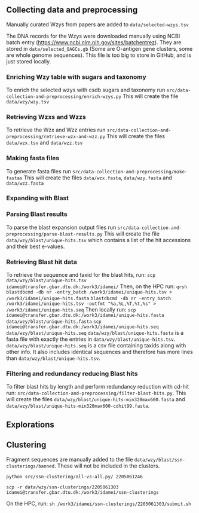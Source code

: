 # 

## Collecting data and preprocessing

Manually curated Wzys from papers are added to `data/selected-wzys.tsv`

The DNA records for the Wzys were downloaded manually using NCBI batch entry (https://www.ncbi.nlm.nih.gov/sites/batchentrez). They are stored in `data/selected_OAGCs.gb` (Some are O-antigen gene clusters, some are whole genome sequences). This file is too big to store in GitHub, and is just stored locally.

### Enriching Wzy table with sugars and taxonomy
To enrich the selected wzys with csdb sugars and taxonomy run `src/data-collection-and-preprocessing/enrich-wzys.py`
This will create the file `data/wzy/wzy.tsv`

### Retrieving Wzxs and Wzzs
To retrieve the Wzx and Wzz entries run `src/data-collection-and-preprocessing/retrieve-wzx-and-wzz.py`
This will create the files `data/wzx.tsv` and `data/wzz.tsv`

### Making fasta files
To generate fasta files run `src/data-collection-and-preprocessing/make-fastas`
This will create the files `data/wzx.fasta`, `data/wzy.fasta` and `data/wzz.fasta`

### Expanding with Blast


### Parsing Blast results
To parse the blast expansion output files run `src/data-collection-and-preprocessing/parse-blast-results.py`
This will create the file `data/wzy/blast/unique-hits.tsv` which contains a list of the hit accessions and their best e-values.

### Retrieving Blast hit data
To retrieve the sequence and taxid for the blast hits, run:
`scp data/wzy/blast/unique-hits.tsv idamei@transfer.gbar.dtu.dk:/work3/idamei/`
Then, on the HPC run:
`qrsh`
`blastdbcmd -db nr -entry_batch /work3/idamei/unique-hits.tsv > /work3/idamei/unique-hits.fasta`
`blastdbcmd -db nr -entry_batch /work3/idamei/unique-hits.tsv -outfmt "%a,%L,%T,%t,%s" > /work3/idamei/unique-hits.seq`
Then locally run:
`scp idamei@transfer.gbar.dtu.dk:/work3/idamei/unique-hits.fasta data/wzy/blast/unique-hits.fasta`
`scp idamei@transfer.gbar.dtu.dk:/work3/idamei/unique-hits.seq data/wzy/blast/unique-hits.seq`
`data/wzy/blast/unique-hits.fasta` is a fasta file with exactly the entries in `data/wzy/blast/unique-hits.tsv`.
`data/wzy/blast/unique-hits.seq` is a csv file containing taxids along with other info. It also includes identical sequences and therefore has more lines than `data/wzy/blast/unique-hits.tsv`.

### Filtering and redundancy reducing Blast hits
To filter blast hits by length and perform redundancy reduction with cd-hit run: `src/data-collection-and-preprocessing/filter-blast-hits.py`.
This will create the files `data/wzy/blast/unique-hits-min320max600.fasta` and `data/wzy/blast/unique-hits-min320max600-cdhit99.fasta`.

## Explorations


## Clustering
Fragment sequences are manually added to the file `data/wzy/blast/ssn-clusterings/banned`. These will not be included in the clusters.

`python src/ssn-clustering/all-vs-all.py/ 2205061246`

`scp -r data/wzy/ssn-clusterings/2205061303 idamei@transfer.gbar.dtu.dk:/work3/idamei/ssn-clusterings`

On the HPC, run: `sh /work3/idamei/ssn-clusterings/2205061303/submit.sh`